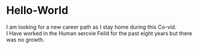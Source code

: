 # Hello-World
I am looking for a new career path as I stay home during this Co-vid.  
I Have worked in the Human sercvie Feild for the past eight years but there was no growth.  
